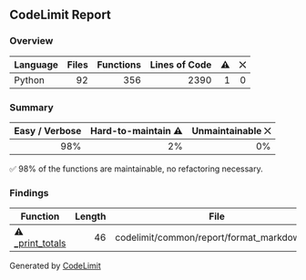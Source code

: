 ## CodeLimit Report

### Overview
| **Language** | **Files** | **Functions** | **Lines of Code** | **⚠** | **⛌** |
| --- | ---: | ---: | ---: | ---: | ---: |
| Python | 92 | 356 | 2390 | 1 | 0 |

### Summary
| **Easy / Verbose** | **Hard-to-maintain ⚠** | **Unmaintainable ⛌** |
| ---: | ---: | ---: |
| 98% | 2% | 0% |

✅ 98% of the functions are maintainable, no refactoring necessary.

### Findings
| **Function** | **Length** | **File** |
| --- | ---: | --- |
| ⚠ [_print_totals](https://github.com/getcodelimit/codelimit/blob/issue-71-Add_C#_support/codelimit/common/report/format_markdown.py#L26-L71) | 46 | codelimit/common/report/format_markdown.py |

Generated by [CodeLimit](https://getcodelimit.github.io)
